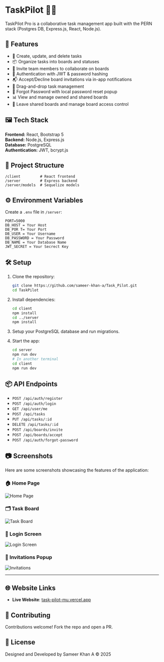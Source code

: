 
# TaskPilot 🧠✅

TaskPilot Pro is a collaborative task management app built with the PERN stack (Postgres DB, Express.js, React, Node.js).

## 🚀 Features

- 📝 Create, update, and delete tasks  
- 📦 Organize tasks into boards and statuses  
- 👥 Invite team members to collaborate on boards  
- 🔐 Authentication with JWT & password hashing  
- 📬 Accept/Decline board invitations via in-app notifications  
- 🧩 Drag-and-drop task management  
- 🧠 Forgot Password with local password reset popup  
- 📊 View and manage owned and shared boards  
- 📌 Leave shared boards and manage board access control  


## 🖼️ Tech Stack

**Frontend:** React, Bootstrap 5  
**Backend:** Node.js, Express.js  
**Database:** PostgreSQL  
**Authentication:** JWT, bcrypt.js

## 📂 Project Structure

```
/client         # React frontend
/server         # Express backend
/server/models  # Sequelize models
```

## ⚙️ Environment Variables

Create a `.env` file in `/server`:

```
PORT=5000
DB_HOST = Your Host
DB_POR T= Your Port
DB_USER = Your Username
DB_PASSWORD = Your Password
DB_NAME = Your Database Name
JWT_SECRET = Your Secrect Key
```

## 🛠️ Setup

1. Clone the repository:
    ```bash
    git clone https://github.com/sameer-khan-a/Task_Pilot.git
    cd TaskPilot
    ```

2. Install dependencies:
    ```bash
    cd client
    npm install
    cd ../server
    npm install
    ```

3. Setup your PostgreSQL database and run migrations.

4. Start the app:
    ```bash
    cd server
    npm run dev
    # In another terminal
    cd client
    npm run dev
    ```

## 📦 API Endpoints

- `POST /api/auth/register`
- `POST /api/auth/login`
- `GET /api/user/me`
- `POST /api/tasks`
- `PUT /api/tasks/:id`
- `DELETE /api/tasks/:id`
- `POST /api/boards/invite`
- `POST /api/boards/accept`
- `POST /api/auth/forgot-password`

## 📷 Screenshots

Here are some screenshots showcasing the features of the application:

### 🏠 Home Page
![Home Page](./public/Home.png)

### 🗂️ Task Board
![Task Board](./public/Task.png)

### 👤 Login Screen
![Login Screen](./public/Login.png)

### 🔔 Invitations Popup
![Invitations](./public/Invitations.png)

---

## 🌐 Website Links

- **Live Website**: [task-pilot-mu.vercel.app](https://task-pilot-mu.vercel.app)

## 🤝 Contributing

Contributions welcome! Fork the repo and open a PR.

## 📄 License

Designed and Developed by Sameer Khan A © 2025 

